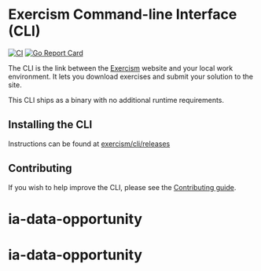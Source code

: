 # Exercism Command-line Interface (CLI)

[![CI](https://github.com/exercism/cli/actions/workflows/ci.yml/badge.svg)](https://github.com/exercism/cli/actions/workflows/ci.yml)
[![Go Report Card](https://goreportcard.com/badge/github.com/exercism/cli)](https://goreportcard.com/report/github.com/exercism/cli)

The CLI is the link between the [Exercism][exercism] website and your local work environment. It lets you download exercises and submit your solution to the site.

This CLI ships as a binary with no additional runtime requirements.

## Installing the CLI

Instructions can be found at [exercism/cli/releases](https://github.com/exercism/cli/releases)

## Contributing

If you wish to help improve the CLI, please see the [Contributing guide][contributing].

[exercism]: http://exercism.io
[contributing]: /CONTRIBUTING.md
# ia-data-opportunity
# ia-data-opportunity
